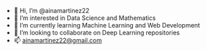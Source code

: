 - 👋 Hi, I’m @ainamartinez22
- 👀 I’m interested in Data Science and Mathematics
- 🌱 I’m currently learning Machine Learning and Web Development
- 💞️ I’m looking to collaborate on Deep Learning repositories
- 📫 ainamartinez22@gmail.com

<!---
ainamartinez22/ainamartinez22 is a ✨ special ✨ repository because its `README.md` (this file) appears on your GitHub profile.
You can click the Preview link to take a look at your changes.
--->

